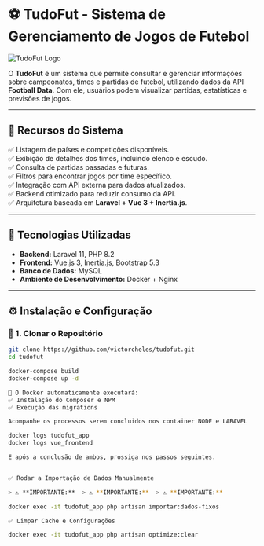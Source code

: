 # ⚽ TudoFut - Sistema de Gerenciamento de Jogos de Futebol

![TudoFut Logo](public/build/logo_tudofut.svg)

O **TudoFut** é um sistema que permite consultar e gerenciar informações sobre campeonatos, times e partidas de futebol, utilizando dados da API **Football Data**. Com ele, usuários podem visualizar partidas, estatísticas e previsões de jogos.

---

## 📌 **Recursos do Sistema**
✅ Listagem de países e competições disponíveis.  
✅ Exibição de detalhes dos times, incluindo elenco e escudo.  
✅ Consulta de partidas passadas e futuras.  
✅ Filtros para encontrar jogos por time específico.  
✅ Integração com API externa para dados atualizados.  
✅ Backend otimizado para reduzir consumo da API.  
✅ Arquitetura baseada em **Laravel + Vue 3 + Inertia.js**.

---

## 🚀 **Tecnologias Utilizadas**
- **Backend:** Laravel 11, PHP 8.2
- **Frontend:** Vue.js 3, Inertia.js, Bootstrap 5.3
- **Banco de Dados:** MySQL
- **Ambiente de Desenvolvimento:** Docker + Nginx

---

## ⚙️ **Instalação e Configuração**
### 🔹 **1. Clonar o Repositório**
```bash
git clone https://github.com/victorcheles/tudofut.git
cd tudofut

docker-compose build
docker-compose up -d

📌 O Docker automaticamente executará:
✅ Instalação do Composer e NPM
✅ Execução das migrations

Acompanhe os processos serem concluidos nos container NODE e LARAVEL

docker logs tudofut_app
docker logs vue_frontend

E após a conclusão de ambos, prossiga nos passos seguintes.


✅ Rodar a Importação de Dados Manualmente

> ⚠️ **IMPORTANTE:**  > ⚠️ **IMPORTANTE:**  > ⚠️ **IMPORTANTE:** 

docker exec -it tudofut_app php artisan importar:dados-fixos

✅ Limpar Cache e Configurações

docker exec -it tudofut_app php artisan optimize:clear


